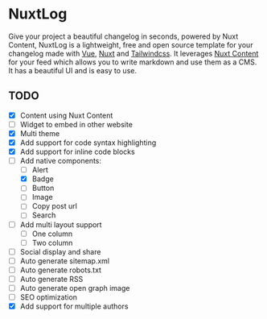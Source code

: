 # NuxtLog

Give your project a beautiful changelog in seconds, powered by Nuxt Content, NuxtLog is a lightweight, free and open source template for your changelog made with [Vue](https://vuejs.com), [Nuxt](https://nuxt.com) and [Tailwindcss](https://tailwindcss.com). It leverages [Nuxt Content](https://content.nuxt.com) for your feed which allows you to write markdown and use them as a CMS. It has a beautiful UI and is easy to use.

## TODO

- [x] Content using Nuxt Content
- [ ] Widget to embed in other website
- [x] Multi theme
- [x] Add support for code syntax highlighting
- [x] Add support for inline code blocks
- [ ] Add native components:
  - [ ] Alert
  - [x] Badge
  - [ ] Button
  - [ ] Image
  - [ ] Copy post url
  - [ ] Search
- [ ] Add multi layout support
    - [ ] One column
    - [ ] Two column
- [ ] Social display and share
- [ ] Auto generate sitemap.xml
- [ ] Auto generate robots.txt
- [ ] Auto generate RSS
- [ ] Auto generate open graph image
- [ ] SEO optimization
- [x] Add support for multiple authors
